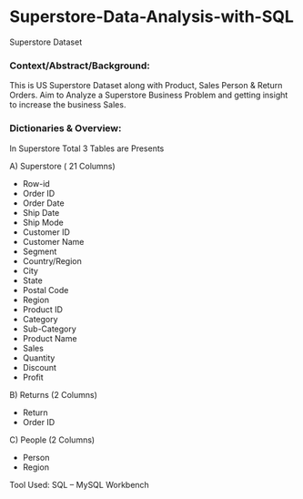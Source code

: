 # Superstore-Data-Analysis-with-SQL

Superstore Dataset

### Context/Abstract/Background:

This is US Superstore Dataset along with Product, Sales Person & Return Orders. Aim to Analyze a Superstore Business Problem and getting insight to increase the business Sales.

### Dictionaries & Overview:

In Superstore Total 3 Tables are Presents

A) Superstore ( 21 Columns)
-	Row-id 
-	Order ID 
-	Order Date
-	Ship Date
-	Ship Mode
-	Customer ID
-	Customer Name
-	Segment
-	Country/Region
-	City
-	State
-	Postal Code
-	Region
-	Product ID	
-	Category
-	Sub-Category
-	Product Name	
-	Sales
-	Quantity
-	Discount
-	Profit

B)	Returns (2 Columns)
-	Return
-	Order ID

C)	People (2 Columns)
-	Person
-	Region

Tool Used:
SQL – MySQL Workbench



 
